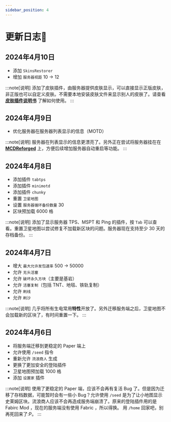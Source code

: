 ```yaml
---
sidebar_position: 4
---
```


# 更新日志📃

## 2024年4月10日

- 添加 `SkinsRestorer`
- 增加 `服务器视距` 10 -> 12

:::note[说明]
添加了皮肤插件，由服务器提供皮肤显示，可以直接显示正版皮肤，非正版也可以自定义皮肤。不需要本地安装皮肤文件来显示别人的皮肤了。请查看 [**皮肤插件说明书**](/docs/plugin-manual/skin-restorer) 了解如何使用。
:::

## 2024年4月9日

- 优化服务器在服务器列表显示的信息（MOTD）

:::note[说明]
服务器在列表显示的信息更漂亮了。另外正在尝试将服务器挂在在 [**MCDReforged**](https://github.com/Fallen-Breath/MCDReforged) 上，方便后续增加服务器自动重启等功能。
:::

## 2024年4月8日

- 添加插件 `tabtps`
- 添加插件 `minimotd`
- 添加插件 `chunky`
- 重置 `卫星地图`
- 设置 `服务器循环备份数量` 30
- 区块预加载 6000 格

:::note[说明]
添加了显示服务器 TPS、MSPT 和 Ping 的插件，按 `Tab` 可以查看。重置卫星地图以尝试修复不加载新区块的问题。服务器现在支持至少 30 天的存档备份。
:::

## 2024年4月7日

- 增大 `最大允许发包速率` 500 -> 50000
- 允许 `无头活塞`
- 允许 `破坏永久方块`（主要是基岩）
- 允许 `活塞复制`（包括 TNT、地毯、铁轨复制）
- 允许 `刷线`
- 允许 `刷沙`

:::note[说明]
几乎将所有生电常用**特性**开放了。另外迁移服务端之后，卫星地图不会加载新的区块了，有时间重置一下。
:::

## 2024年4月6日

- 将服务端迁移到更稳定的 Paper 端上
- 允许使用 `/seed` 指令
- 重新允许 `流浪商人` 生成
- 更换了更加安全的登陆插件
- 卫星地图预加载 1000 格
- 添加 `设置家` 插件

:::note[说明]
使用了更稳定的 Paper 端，应该不会再有复活 Bug 了。但是因为迁移了存档数据，可能暂时会有一些小 Bug？允许使用 `/seed` 是为了让小地图显示史莱姆区块。流浪商人应该不会再造成服务端崩溃了。原来的登陆插件用的是 Fabirc Mod ，现在的服务端没有使用 Fabric ，所以得换。
用 `/home` 回家吧，别再死回来了:P。
:::